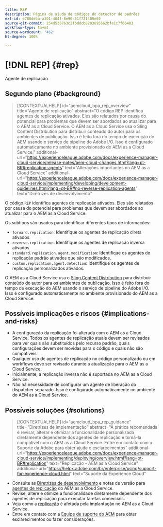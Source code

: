 ```yaml
---
title: REP
description: Página de ajuda de códigos do detector de padrões
exl-id: e788deba-a301-404f-8e90-51f721409e69
source-git-commit: 254d530763c2fbddcb8203895662bfe1c7f66483
workflow-type: tm+mt
source-wordcount: '462'
ht-degree: 100%

---
```


# [!DNL REP] {#rep}

Agente de replicação

## Segundo plano {#background}

>[!CONTEXTUALHELP]
>id="aemcloud_bpa_rep_overview"
>title="Agente de replicação"
>abstract="O código REP identifica agentes de replicação ativados. Eles são relatados por causa do potencial para problemas que devem ser abordados ao atualizar para o AEM as a Cloud Service. O AEM as a Cloud Service usa o Sling Content Distribution para distribuir conteúdo do autor para os ambientes de publicação. Isso é feito fora do tempo de execução do AEM usando o serviço de pipeline do Adobe I/O. Isso é configurado automaticamente no ambiente provisionado do AEM as a Cloud Service."
>additional-url="https://experienceleague.adobe.com/docs/experience-manager-cloud-service/release-notes/aem-cloud-changes.html?lang=pt-BR#replication-agents" text="Alterações importantes no AEM as a Cloud Service"
>additional-url="https://experienceleague.adobe.com/docs/experience-manager-cloud-service/implementing/developing/development-guidelines.html?lang=pt-BR#no-reverse-replication-agents" text="Diretrizes de desenvolvimento"

O código `REP` identifica agentes de replicação ativados. Eles são relatados por causa do potencial para problemas que devem ser abordados ao atualizar para o AEM as a Cloud Service.

Os subtipos são usados para identificar diferentes tipos de informações:

* `forward.replication`: Identifique os agentes de replicação direta ativados.
* `reverse.replication`: Identifique os agentes de replicação inversa ativados.
* `standard.replication.agent.modification`: Identifique os agentes de replicação padrão ativados que são modificados.
* `custom.replication.agent.detection`: Identifique os agentes de replicação personalizados ativados.

O AEM as a Cloud Service usa o [Sling Content Distribution](https://sling.apache.org/documentation/bundles/content-distribution.html) para distribuir conteúdo do autor para os ambientes de publicação. Isso é feito fora do tempo de execução do AEM usando o serviço de pipeline do Adobe I/O. Isso é configurado automaticamente no ambiente provisionado do AEM as a Cloud Service.

## Possíveis implicações e riscos {#implications-and-risks}

* A configuração da replicação foi alterada com o AEM as a Cloud Service. Todos os agentes de replicação atuais devem ser revisados para ver quais são substituídos pelo recurso padrão, quais configurações devem ser movidas para o código e quais não são compatíveis.
* Qualquer uso de agentes de replicação no código personalizado ou em workflows deve ser revisado durante a atualização para o AEM as a Cloud Service.
* Inicialmente, a replicação inversa não é suportada no AEM as a Cloud Service.
* Não há necessidade de configurar um agente de liberação do dispatcher separado. Isso é configurado automaticamente no ambiente do AEM as a Cloud Service.

## Possíveis soluções {#solutions}

>[!CONTEXTUALHELP]
>id="aemcloud_bpa_rep_guidance"
>title="Diretrizes de implementação"
>abstract="A prática recomendada é revisar, alterar e otimizar a funcionalidade personalizada diretamente dependente dos agentes de replicação e torná-la compatível com o AEM as a Cloud Service. Entre em contato com o Suporte da Adobe para obter ajuda e esclarecimentos"
>additional-url="https://experienceleague.adobe.com/docs/experience-manager-cloud-service/implementing/deploying/overview.html?lang=pt-BR#replication" text="Replicação - AEM as a Cloud Service"
>additional-url="https://helpx.adobe.com/br/enterprise/using/support-for-experience-cloud.html" text="Suporte da Experience Cloud"

* Consulte as [Diretrizes de desenvolvimento](https://experienceleague.adobe.com/docs/experience-manager-cloud-service/implementing/developing/development-guidelines.html?lang=pt-BR#no-reverse-replication-agents) e notas de versão para [agentes de replicação](https://experienceleague.adobe.com/docs/experience-manager-cloud-service/release-notes/aem-cloud-changes.html?lang=pt-BR#replication-agents) do AEM as a Cloud Service.
* Revise, altere e otimize a funcionalidade diretamente dependente dos agentes de replicação para executar tarefas comerciais.
* Veja como a [replicação](https://experienceleague.adobe.com/docs/experience-manager-cloud-service/implementing/deploying/overview.html?lang=pt-BR#replication) é afetada pela implantação no AEM as a Cloud Service.
* Entre em contato com a [Equipe de suporte do AEM](https://helpx.adobe.com/br/enterprise/using/support-for-experience-cloud.html) para obter esclarecimentos ou fazer considerações.
